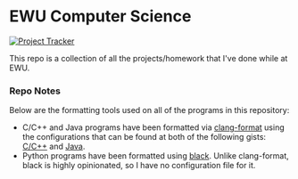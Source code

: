 # EWU Computer Science

[![Project Tracker](https://img.shields.io/badge/repo%20status-Project%20Tracker-lightgrey)](https://wiki.randomserver.xyz/en/project-tracker#ewu-cscd)

This repo is a collection of all the projects/homework that I've done while at EWU.

### Repo Notes

Below are the formatting tools used on all of the programs in this repository:

- C/C++ and Java programs have been formatted via [clang-format](https://releases.llvm.org/14.0.0/tools/clang/docs/ClangFormatStyleOptions.html) using the configurations that can be found at both of the following gists: [C/C++](https://gist.github.com/StrangeRanger/2972f774afd20105d3a713677ba92e38) and [Java](https://gist.github.com/StrangeRanger/8f03b433f8ecf3ad425141a56f3f5dcc).
- Python programs have been formatted using [black](https://black.readthedocs.io/en/stable/). Unlike clang-format, black is highly opinionated, so I have no configuration file for it.
